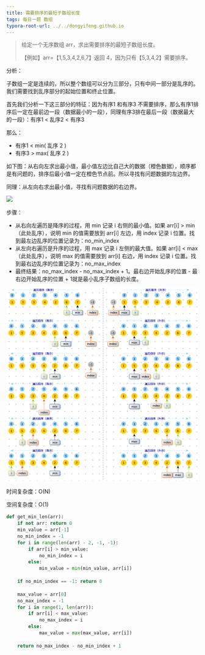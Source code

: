 ```yaml
---
title: 需要排序的最短子数组长度
tags: 每日一题 数组
typora-root-url: ../../dongyifeng.github.io
---
```


> 给定一个无序数组 arr，求出需要排序的最短子数组长度。
>
> 【例如】arr=【1,5,3,4,2,6,7】返回 4，因为只有【5,3,4,2】需要排序。



分析：

子数组一定是连续的，所以整个数组可以分为三部分，只有中间一部分是乱序的。我们需要找到乱序部分的起始位置和终止位置。

首先我们分析一下这三部分的特征：因为有序1 和有序3 不需要排序，那么有序1排序后一定在最前边一段（数据最小的一段），同理有序3排在最后一段（数据最大的一段）：有序1 < 乱序2 < 有序3

 那么：

- 有序1 < min( 乱序 2 )
- 有序3 > max( 乱序 2 )

如下图：从右向左求出最小值，最小值左边比自己大的数据（橙色数据），顺序都是有问题的，排序后最小值一定在橙色节点前。所以寻找有问题数据的左边界。

同理：从左向右求出最小值，寻找有问题数据的右边界。

![](/../typora/images/algorithm/screenshot-20221108-125304.png)

步骤：

- 从右向左遍历是降序的过程，用 min 记录 i 右侧的最小值。如果 arr[i] > min（此处乱序），说明 min 的值需要放到 arr[i] 左边，用 index 记录 i 位置。找到最左边乱序的位置记录为：no_min_index
- 从左向右遍历是升序的过程，用 max 记录 i 左侧的最大值。如果 arr[i] < max（此处乱序），说明 max 的值需要放到 arr[i] 右边，用 index 记录 i 位置。找到最右边乱序的位置记录为：no_max_index
- 最终结果：no_max_index - no_max_index + 1。最右边开始乱序的位置 - 最右边开始乱序的位置 + 1就是最小乱序子数组的长度。



![](/images/assets/screenshot-20221107-220534.png)

时间复杂度：O(N)

空间复杂度：O(1)

```python
def get_min_len(arr):
    if not arr: return 0
    min_value = arr[-1]
    no_min_index = -1
    for i in range(len(arr) - 2, -1, -1):
        if arr[i] > min_value:
            no_min_index = i
        else:
            min_value = min(min_value, arr[i])

    if no_min_index == -1: return 0

    max_value = arr[0]
    no_max_index = -1
    for i in range(1, len(arr)):
        if arr[i] < max_value:
            no_max_index = i
        else:
            max_value = max(max_value, arr[i])

    return no_max_index - no_min_index + 1
```

